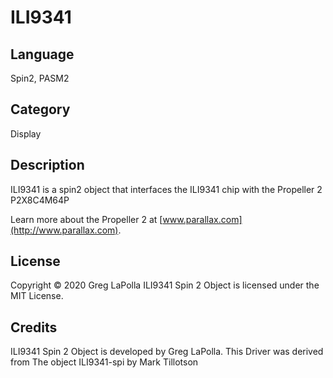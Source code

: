 # ILI9341

## Language

Spin2, PASM2

## Category

Display

## Description

ILI9341 is a spin2 object that interfaces the ILI9341 chip with the Propeller 2 P2X8C4M64P

Learn more about the Propeller 2 at [www.parallax.com](http://www.parallax.com).



## License

Copyright © 2020 Greg LaPolla ILI9341 Spin 2 Object is licensed under the MIT License.

## Credits

ILI9341 Spin 2 Object is developed by Greg LaPolla. 
This Driver was derived from The object ILI9341-spi by  Mark Tillotson 
